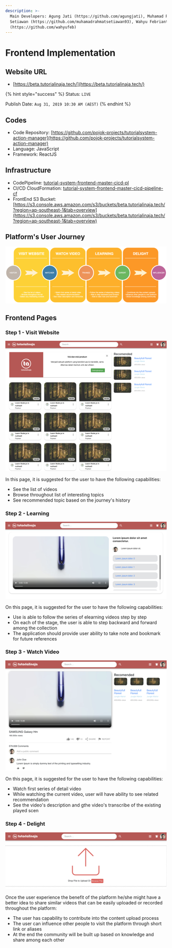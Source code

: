 ```yaml
---
description: >-
  Main Developers: Agung Jati (https://github.com/agungjati), Muhamad Rahmat
  Setiawan (https://github.com/muhamadrahmatsetiawan93), Wahyu Febrianto
  (https://github.com/wahyufeb)
---
```


# Frontend Implementation

## Website URL

* [https://beta.tutorialinaja.tech/](https://beta.tutorialinaja.tech/)

{% hint style="success" %}
Status: `LIVE`

Publish Date: `Aug 31, 2019 10:30 AM (AEST)`
{% endhint %}

## Codes

* Code Repository: [https://github.com/pojok-projects/tutorialsystem-action-manager](https://github.com/pojok-projects/tutorialsystem-action-manager)
* Language: JavaScript
* Framework: ReactJS

## Infrastructure

* CodePipeline: [tutorial-system-frontend-master-cicd-pl](https://ap-southeast-1.console.aws.amazon.com/codesuite/codepipeline/pipelines/tutorial-system-frontend-master-cicd-pl/view?region=ap-southeast-1)
* CI/CD CloudFormation: [tutorial-system-frontend-master-cicd-pipeline-cf](https://ap-southeast-1.console.aws.amazon.com/cloudformation/home?region=ap-southeast-1#/stacks/stackinfo?filteringText=&filteringStatus=active&viewNested=true&hideStacks=false&stackId=arn%3Aaws%3Acloudformation%3Aap-southeast-1%3A706415835325%3Astack%2Ftutorial-system-frontend-master-cicd-pipeline-cf%2F56b6fd80-cb86-11e9-9212-0a04c4887732)
* FrontEnd S3 Bucket: [https://s3.console.aws.amazon.com/s3/buckets/beta.tutorialinaja.tech/?region=ap-southeast-1&tab=overview](https://s3.console.aws.amazon.com/s3/buckets/beta.tutorialinaja.tech/?region=ap-southeast-1&tab=overview)

## Platform's User Journey

![](../.gitbook/assets/image%20%2829%29.png)

## Frontend Pages

### Step 1 - Visit Website

![](../.gitbook/assets/image%20%282%29.png)

In this page, it is suggested for the user to have the following capabilities:

* See the list of videos
* Browse throughout list of interesting topics
* See recommended topic based on the journey's history

### Step 2 - Learning

![](../.gitbook/assets/image%20%2810%29.png)

On this page, it is suggested for the user to have the following capabilities:

* Use is able to follow the series of elearning videos step by step
* On each of the stage, the user is able to step backward and forward among the collection
* The application should provide user ability to take note and bookmark for future references

### Step 3 - Watch Video

![](../.gitbook/assets/image%20%2825%29.png)

On this page, it is suggested for the user to have the following capabilities:

* Watch first series of detail video
* While watching the current video, user will have ability to see related recommendation 
* See the video's description and gthe video's transcribe of the existing played scen

### Step 4 - Delight

![](../.gitbook/assets/image.png)

Once the user experience the benefit of the platform he/she might have a better idea to share similar videos that can be easily uploaded or recorded throughout the platform:

* The user has capability to contribute into the content upload process
* The user can influence other people to visit the platform through short link or aliases
* At the end the community will be built up based on knowledge and share among each other





